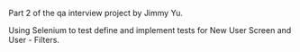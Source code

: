 

Part 2 of the qa interview project by Jimmy Yu.

Using Selenium to test define and implement tests for New User Screen and User - Filters.